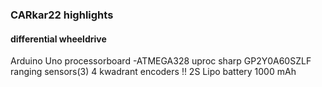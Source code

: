### CARkar22 highlights
#### differential wheeldrive
 Arduino Uno processorboard -ATMEGA328 uproc
 sharp GP2Y0A60SZLF ranging sensors(3)
 4 kwadrant encoders !!
 2S Lipo battery 1000 mAh
